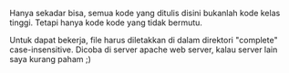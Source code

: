 Hanya sekadar bisa, semua kode yang ditulis disini bukanlah kode kelas tinggi.
Tetapi hanya kode kode yang tidak bermutu.

Untuk dapat bekerja, file harus diletakkan di dalam direktori "complete" case-insensitive.
Dicoba di server apache web server, kalau server lain saya kurang paham ;)
